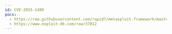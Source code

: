 ```yaml
---
id: CVE-2015-1489
pocs:
  - https://raw.githubusercontent.com/rapid7/metasploit-framework/master/modules/exploits/windows/http/sepm_auth_bypass_rce.rb
  - https://www.exploit-db.com/raw/37812
---
```

